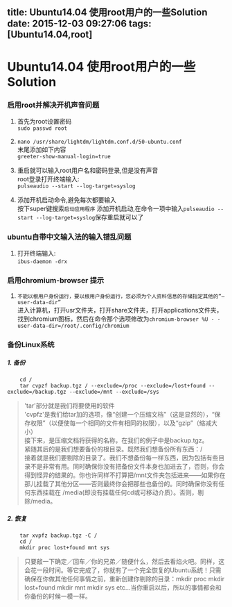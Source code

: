 title: Ubuntu14.04  使用root用户的一些Solution
date: 2015-12-03 09:27:06
tags: [Ubuntu14.04,root]
---
# Ubuntu14.04  使用root用户的一些Solution

### 启用root并解决开机声音问题  
1. 首先为root设置密码  
`sudo passwd root`

2. `nano /usr/share/lightdm/lightdm.conf.d/50-ubuntu.conf`  
末尾添加如下内容    
`greeter-show-manual-login=true`

3. 重启就可以输入root用户名和密码登录,但是没有声音  
root登录打开终端输入:  
`pulseaudio --start --log-target=syslog`

4. 添加开机启动命令,避免每次都要输入  
按下super键搜索`启动应用程序` 添加开机启动,在命令一项中输入`pulseaudio --start --log-target=syslog`保存重启就可以了

### ubuntu自带中文输入法的输入错乱问题  
1. 打开终端输入:  
`ibus-daemon -drx`

### 启用chromium-browser 提示  
1. `不能以根用户身份运行，要以根用户身份运行，您必须为个人资料信息的存储指定其他的“–user-data-dir”`  
进入计算机，打开usr文件夹，打开share文件夹，打开applications文件夹，找到chromium图标，然后在命令那个选项修改为`chromium-browser %U - -user-data-dir=/root/.config/chromium`

### 备份Linux系统
##### 1. 备份 
 
        cd /
        tar cvpzf backup.tgz / --exclude=/proc --exclude=/lost+found --exclude=/backup.tgz --exclude=/mnt --exclude=/sys

>'tar'部分就是我们将要使用的软件  
>'cvpfz'是我们给tar加的选项，像“创建一个压缩文档”（这是显然的），“保存权限”（以便使每一个相同的文件有相同的权限），以及“gzip”（缩减大小）  
>接下来，是压缩文档将获得的名称，在我们的例子中是backup.tgz。  
>紧随其后的是我们想要备份的根目录。既然我们想备份所有东西：/  
>接着就是我们要剔除的目录了。我们不想备份每一样东西，因为包括有些目录不是非常有用。同时确保你没有把备份文件本身也加进去了，否则，你会得到怪异的结果的。你也许同样不打算把/mnt文件夹包括进来——如果你在那儿挂载了其他分区——否则最终你会把那些也备份的。同时确保你没有任何东西挂载在 /media(即没有挂载任何cd或可移动介质）。否则，剔除/media。

##### 2. 恢复  

        tar xvpfz backup.tgz -C /
        cd /
        mkdir proc lost+found mnt sys

>只要敲一下确定／回车／你的兄弟／随便什么，然后去看焰火吧。同样，这会花一段时间。等它完成了，你就有了一个完全恢复的Ubuntu系统！只需确保在你做其他任何事情之前，重新创建你剔除的目录：mkdir proc mkdir lost+found mkdir mnt mkdir sys etc...当你重启以后，所以的事情都会和你备份的时候一模一样。


    
